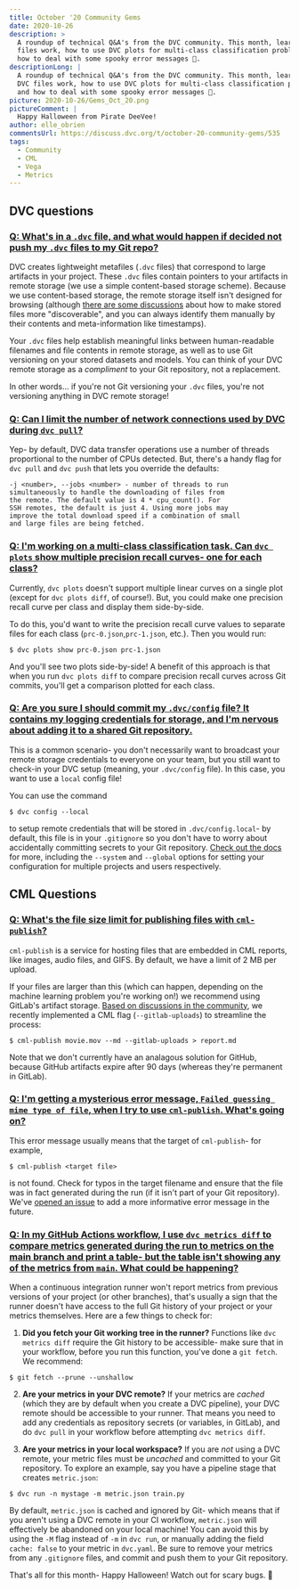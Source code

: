 ```yaml
---
title: October '20 Community Gems
date: 2020-10-26
description: >
  A roundup of technical Q&A's from the DVC community. This month, learn how DVC
  files work, how to use DVC plots for multi-class classification problems, and
  how to deal with some spooky error messages 👻.
descriptionLong: |
  A roundup of technical Q&A's from the DVC community. This month, learn how
  DVC files work, how to use DVC plots for multi-class classification problems,
  and how to deal with some spooky error messages 👻.
picture: 2020-10-26/Gems_Oct_20.png
pictureComment: |
  Happy Halloween from Pirate DeeVee!
author: elle_obrien
commentsUrl: https://discuss.dvc.org/t/october-20-community-gems/535
tags:
  - Community
  - CML
  - Vega
  - Metrics
---
```


## DVC questions

### [Q: What's in a `.dvc` file, and what would happen if decided not push my `.dvc` files to my Git repo?](https://discordapp.com/channels/485586884165107732/485596304961962003/760920403064520755)

DVC creates lightweight metafiles (`.dvc` files) that correspond to large
artifacts in your project. These `.dvc` files contain pointers to your artifacts
in remote storage (we use a simple content-based storage scheme). Because we use
content-based storage, the remote storage itself isn't designed for browsing
(although
[there are some discussions](https://github.com/iterative/dvc/issues/3621) about
how to make stored files more "discoverable", and you can always identify them
manually by their contents and meta-information like timestamps).

Your `.dvc` files help establish meaningful links between human-readable
filenames and file contents in remote storage, as well as to use Git versioning
on your stored datasets and models. You can think of your DVC remote storage as
a _compliment_ to your Git repository, not a replacement.

In other words... if you're not Git versioning your `.dvc` files, you're not
versioning anything in DVC remote storage!

### [Q: Can I limit the number of network connections used by DVC during `dvc pull`?](https://discordapp.com/channels/485586884165107732/485596304961962003/739760523293360182)

Yep- by default, DVC data transfer operations use a number of threads
proportional to the number of CPUs detected. But, there's a handy flag for
`dvc pull` and `dvc push` that lets you override the defaults:

```dvc
-j <number>, --jobs <number> - number of threads to run
simultaneously to handle the downloading of files from
the remote. The default value is 4 * cpu_count(). For
SSH remotes, the default is just 4. Using more jobs may
improve the total download speed if a combination of small
and large files are being fetched.
```

### [Q: I'm working on a multi-class classification task. Can `dvc plots` show multiple precision recall curves- one for each class?](https://discordapp.com/channels/485586884165107732/485596304961962003/765117500530491472)

Currently, `dvc plots` doesn't support multiple linear curves on a single plot
(except for `dvc plots diff`, of course!). But, you could make one precision
recall curve per class and display them side-by-side.

To do this, you'd want to write the precision recall curve values to separate
files for each class (`prc-0.json`,`prc-1.json`, etc.). Then you would run:

```dvc
$ dvc plots show prc-0.json prc-1.json
```

And you'll see two plots side-by-side! A benefit of this approach is that when
you run `dvc plots diff` to compare precision recall curves across Git commits,
you'll get a comparison plotted for each class.

### [Q: Are you sure I should commit my `.dvc/config` file? It contains my logging credentials for storage, and I'm nervous about adding it to a shared Git repository.](https://discordapp.com/channels/485586884165107732/563406153334128681/768770079596740650)

This is a common scenario- you don't necessarily want to broadcast your remote
storage credentials to everyone on your team, but you still want to check-in
your DVC setup (meaning, your `.dvc/config` file). In this case, you want to use
a `local` config file!

You can use the command

```dvc
$ dvc config --local
```

to setup remote credentials that will be stored in `.dvc/config.local`- by
default, this file is in your `.gitignore` so you don't have to worry about
accidentally committing secrets to your Git repository.
[Check out the docs](https://dvc.org/doc/command-reference/config) for more,
including the `--system` and `--global` options for setting your configuration
for multiple projects and users respectively.

## CML Questions

### [Q: What's the file size limit for publishing files with `cml-publish`?](https://discordapp.com/channels/485586884165107732/728693131557732403/751001285100306502)

`cml-publish` is a service for hosting files that are embedded in CML reports,
like images, audio files, and GIFS. By default, we have a limit of 2 MB per
upload.

If your files are larger than this (which can happen, depending on the machine
learning problem you're working on!) we recommend using GitLab's artifact
storage.
[Based on discussions in the community](https://github.com/iterative/cml/issues/232),
we recently implemented a CML flag (`--gitlab-uploads`) to streamline the
process:

```dvc
$ cml-publish movie.mov --md --gitlab-uploads > report.md
```

Note that we don't currently have an analagous solution for GitHub, because
GitHub artifacts expire after 90 days (whereas they're permanent in GitLab).

### [Q: I'm getting a mysterious error message, `Failed guessing mime type of file`, when I try to use `cml-publish`. What's going on?](https://discordapp.com/channels/485586884165107732/728693131557732403/763840404675756042)

This error message usually means that the target of `cml-publish`- for example,

```dvc
$ cml-publish <target file>
```

is not found. Check for typos in the target filename and ensure that the file
was in fact generated during the run (if it isn't part of your Git repository).
We've [opened an issue](https://github.com/iterative/cml/issues/308) to add a
more informative error message in the future.

### [Q: In my GitHub Actions workflow, I use `dvc metrics diff` to compare metrics generated during the run to metrics on the main branch and print a table- but the table isn't showing any of the metrics from `main`. What could be happening?](https://discordapp.com/channels/485586884165107732/728693131557732403/768815157034876929)

When a continuous integration runner won't report metrics from previous versions
of your project (or other branches), that's usually a sign that the runner
doesn't have access to the full Git history of your project or your metrics
themselves. Here are a few things to check for:

1. **Did you fetch your Git working tree in the runner?** Functions like
   `dvc metrics diff` require the Git history to be accessible- make sure that
   in your workflow, before you run this function, you've done a `git fetch`. We
   recommend:

```dvc
$ git fetch --prune --unshallow
```

2. **Are your metrics in your DVC remote?** If your metrics are _cached_ (which
   they are by default when you create a DVC pipeline), your DVC remote should
   be accessible to your runner. That means you need to add any credentials as
   repository secrets (or variables, in GitLab), and do `dvc pull` in your
   workflow before attempting `dvc metrics diff`.

3. **Are your metrics in your local workspace?** If you are _not_ using a DVC
   remote, your metric files must be _uncached_ and committed to your Git
   repository. To explore an example, say you have a pipeline stage that creates
   `metric.json`:

```dvc
$ dvc run -n mystage -m metric.json train.py
```

By default, `metric.json` is cached and ignored by Git- which means that if you
aren't using a DVC remote in your CI workflow, `metric.json` will effectively be
abandoned on your local machine! You can avoid this by using the `-M` flag
instead of `-m` in `dvc run`, or manually adding the field `cache: false` to
your metric in `dvc.yaml`. Be sure to remove your metrics from any `.gitignore`
files, and commit and push them to your Git repository.

That's all for this month- Happy Halloween! Watch out for scary bugs. 🐛
